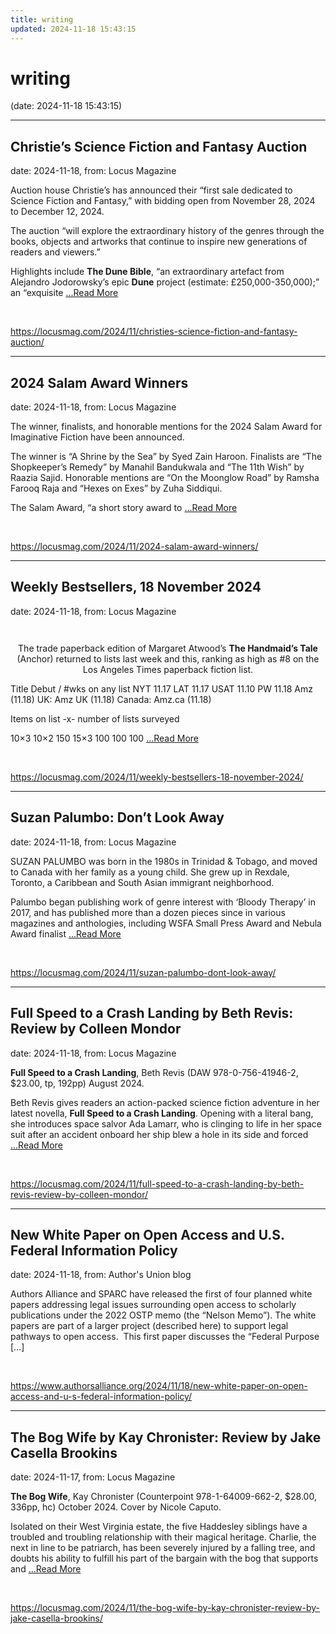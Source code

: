 ```yaml
---
title: writing
updated: 2024-11-18 15:43:15
---
```


# writing

(date: 2024-11-18 15:43:15)

---

## Christie’s Science Fiction and Fantasy Auction

date: 2024-11-18, from: Locus Magazine

<p>Auction house Christie&#8217;s has announced their &#8220;first sale dedicated to Science Fiction and Fantasy,&#8221; with bidding open from November 28, 2024 to December 12, 2024.</p>
<p>The auction &#8220;will explore the extraordinary history of the genres through the books, objects and artworks that continue to inspire new generations of readers and viewers.&#8221;</p>
<p>Highlights include <strong>The Dune Bible</strong>, &#8220;an extraordinary artefact from Alejandro Jodorowsky’s epic <strong>Dune</strong> project (estimate: £250,000-350,000);&#8221; an &#8220;exquisite  <a href="https://locusmag.com/2024/11/christies-science-fiction-and-fantasy-auction/" class="read-more">...Read More </a></p> 

<br> 

<https://locusmag.com/2024/11/christies-science-fiction-and-fantasy-auction/>

---

## 2024 Salam Award Winners

date: 2024-11-18, from: Locus Magazine

<p>The winner, finalists, and honorable mentions for the 2024 Salam Award for Imaginative Fiction have been announced.</p>
<div class="mynomorebulletlist">
<p>The winner is &#8220;A Shrine by the Sea&#8221; by Syed Zain Haroon. Finalists are &#8220;The Shopkeeper&#8217;s Remedy&#8221; by Manahil Bandukwala and &#8220;The 11th Wish&#8221; by Raazia Sajid. Honorable mentions are &#8220;On the Moonglow Road&#8221; by Ramsha Farooq Raja and &#8220;Hexes on Exes&#8221; by Zuha Siddiqui.</p>
</div>
<p>The Salam Award, &#8220;a short story award to  <a href="https://locusmag.com/2024/11/2024-salam-award-winners/" class="read-more">...Read More </a></p> 

<br> 

<https://locusmag.com/2024/11/2024-salam-award-winners/>

---

## Weekly Bestsellers, 18 November 2024

date: 2024-11-18, from: Locus Magazine

<div style="padding: 14px 0px 0px 0px; text-align: center;">
<p>The trade paperback edition of Margaret Atwood&#8217;s <b>The Handmaid&#8217;s Tale</b> (Anchor) returned to lists last week and this, ranking as high as #8 on the Los Angeles Times paperback fiction list.</p>
</div>




<p></p>



Title
Debut / #wks on any list
NYT
11.17
LAT
11.17
USAT 
11.10
PW 
11.18
Amz 
(11.18)
UK:
Amz UK 
(11.18)
Canada:
Amz.ca 
(11.18)


Items on list -x- number of lists surveyed

10&#215;3
10&#215;2
150
15&#215;3
100
100
100 <a href="https://locusmag.com/2024/11/weekly-bestsellers-18-november-2024/" class="read-more">...Read More </a> 

<br> 

<https://locusmag.com/2024/11/weekly-bestsellers-18-november-2024/>

---

## Suzan Palumbo: Don’t Look Away

date: 2024-11-18, from: Locus Magazine

<p></p>
<p>SUZAN PALUMBO was born in the 1980s in Trinidad &#38; Tobago, and moved to Canada with her family as a young child. She grew up in Rexdale, Toronto, a Caribbean and South Asian immigrant neighborhood.</p>
<p>Palumbo began publishing work of genre interest with ‘Bloody Therapy’ in 2017, and has published more than a dozen pieces since in various magazines and anthologies, including WSFA Small Press Award and Nebula Award finalist  <a href="https://locusmag.com/2024/11/suzan-palumbo-dont-look-away/" class="read-more">...Read More </a></p> 

<br> 

<https://locusmag.com/2024/11/suzan-palumbo-dont-look-away/>

---

## Full Speed to a Crash Landing by Beth Revis: Review by Colleen Mondor

date: 2024-11-18, from: Locus Magazine

<p><strong>Full Speed to a Crash Landing</strong>, Beth Revis (DAW 978-0-756-41946-2, $23.00, tp, 192pp) August 2024.</p>
<p>Beth Revis gives readers an action-packed science fiction adventure in her latest novella, <strong>Full Speed to a Crash Landing</strong>. Opening with a literal bang, she introduces space salvor Ada Lamarr, who is clinging to life in her space suit after an accident onboard her ship blew a hole in its side and forced  <a href="https://locusmag.com/2024/11/full-speed-to-a-crash-landing-by-beth-revis-review-by-colleen-mondor/" class="read-more">...Read More </a></p> 

<br> 

<https://locusmag.com/2024/11/full-speed-to-a-crash-landing-by-beth-revis-review-by-colleen-mondor/>

---

## New White Paper on Open Access and U.S. Federal Information Policy

date: 2024-11-18, from: Author's Union blog

Authors Alliance and SPARC have released the first of four planned white papers addressing legal issues surrounding open access to scholarly publications under the 2022 OSTP memo (the &#8220;Nelson Memo&#8221;). The white papers are part of a larger project (described here) to support legal pathways to open access.&#160; This first paper discusses the &#8220;Federal Purpose [&#8230;] 

<br> 

<https://www.authorsalliance.org/2024/11/18/new-white-paper-on-open-access-and-u-s-federal-information-policy/>

---

## The Bog Wife by Kay Chronister: Review by Jake Casella Brookins

date: 2024-11-17, from: Locus Magazine

<p><strong>The Bog Wife</strong>, Kay Chronister (Counterpoint 978-1-64009-662-2, $28.00, 336pp, hc) October 2024. Cover by Nicole Caputo.</p>
<p>Isolated on their West Virginia estate, the five Haddesley siblings have a troubled and trou­bling relationship with their magical heritage. Charlie, the next in line to be patriarch, has been severely injured by a falling tree, and doubts his ability to fulfill his part of the bargain with the bog that supports and  <a href="https://locusmag.com/2024/11/the-bog-wife-by-kay-chronister-review-by-jake-casella-brookins/" class="read-more">...Read More </a></p> 

<br> 

<https://locusmag.com/2024/11/the-bog-wife-by-kay-chronister-review-by-jake-casella-brookins/>

